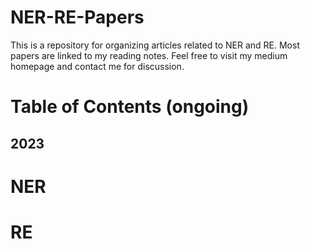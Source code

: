 # NER-RE-Papers
This is a repository for organizing articles related to NER and RE. Most papers are linked to my reading notes. Feel free to visit my medium homepage and contact me for discussion.

# Table of Contents (ongoing)
## 2023

# NER

# RE
